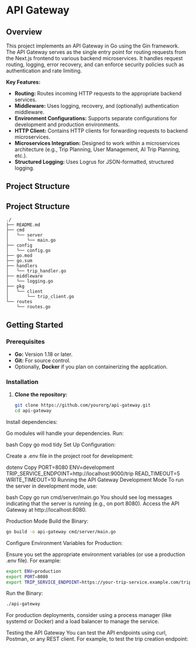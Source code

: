 # API Gateway

## Overview

This project implements an API Gateway in Go using the Gin framework. The API Gateway serves as the single entry point for routing requests from the Next.js frontend to various backend microservices. It handles request routing, logging, error recovery, and can enforce security policies such as authentication and rate limiting.

**Key Features:**
- **Routing:** Routes incoming HTTP requests to the appropriate backend services.
- **Middleware:** Uses logging, recovery, and (optionally) authentication middleware.
- **Environment Configurations:** Supports separate configurations for development and production environments.
- **HTTP Client:** Contains HTTP clients for forwarding requests to backend microservices.
- **Microservices Integration:** Designed to work within a microservices architecture (e.g., Trip Planning, User Management, AI Trip Planning, etc.).
- **Structured Logging:** Uses Logrus for JSON-formatted, structured logging.

## Project Structure
## Project Structure

```
./
├── README.md
├── cmd
│   └── server
│       └── main.go
├── config
│   └── config.go
├── go.mod
├── go.sum
├── handlers
│   └── trip_handler.go
├── middleware
│   └── logging.go
├── pkg
│   └── client
│       └── trip_client.go
└── routes
    └── routes.go
```

## Getting Started

### Prerequisites

- **Go:** Version 1.18 or later.
- **Git:** For source control.
- Optionally, **Docker** if you plan on containerizing the application.

### Installation

1. **Clone the repository:**

   ```bash
   git clone https://github.com/yourorg/api-gateway.git
   cd api-gateway
Install dependencies:

Go modules will handle your dependencies. Run:

bash
Copy
go mod tidy
Set Up Configuration:

Create a .env file in the project root for development:

dotenv
Copy
PORT=8080
ENV=development
TRIP_SERVICE_ENDPOINT=http://localhost:9000/trip
READ_TIMEOUT=5
WRITE_TIMEOUT=10
Running the API Gateway
Development Mode
To run the server in development mode, use:

bash
Copy
go run cmd/server/main.go
You should see log messages indicating that the server is running (e.g., on port 8080). Access the API Gateway at http://localhost:8080.

Production Mode
Build the Binary:
```bash
go build -o api-gateway cmd/server/main.go
```

Configure Environment Variables for Production:

Ensure you set the appropriate environment variables (or use a production .env file). For example:

```bash
export ENV=production
export PORT=8080
export TRIP_SERVICE_ENDPOINT=https://your-trip-service.example.com/trip
```
Run the Binary:
```bash
./api-gateway
```
For production deployments, consider using a process manager (like systemd or Docker) and a load balancer to manage the service.

Testing the API Gateway
You can test the API endpoints using curl, Postman, or any REST client. For example, to test the trip creation endpoint: